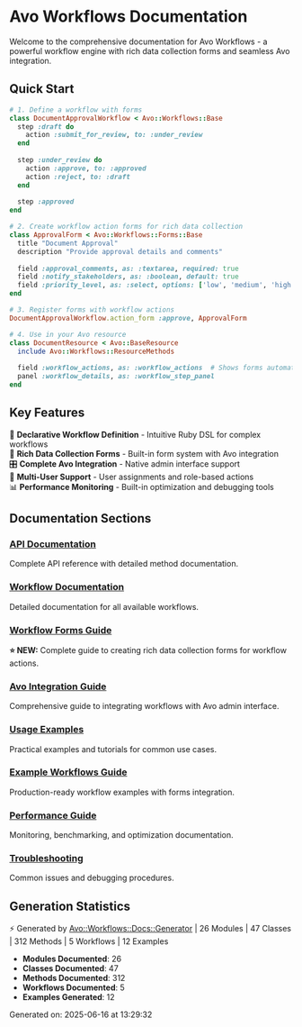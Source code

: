# Avo Workflows Documentation

Welcome to the comprehensive documentation for Avo Workflows - a powerful workflow engine with rich data collection forms and seamless Avo integration.

## Quick Start

```ruby
# 1. Define a workflow with forms
class DocumentApprovalWorkflow < Avo::Workflows::Base
  step :draft do
    action :submit_for_review, to: :under_review
  end
  
  step :under_review do
    action :approve, to: :approved
    action :reject, to: :draft
  end
  
  step :approved
end

# 2. Create workflow action forms for rich data collection
class ApprovalForm < Avo::Workflows::Forms::Base
  title "Document Approval"
  description "Provide approval details and comments"
  
  field :approval_comments, as: :textarea, required: true
  field :notify_stakeholders, as: :boolean, default: true
  field :priority_level, as: :select, options: ['low', 'medium', 'high']
end

# 3. Register forms with workflow actions
DocumentApprovalWorkflow.action_form :approve, ApprovalForm

# 4. Use in your Avo resource
class DocumentResource < Avo::BaseResource
  include Avo::Workflows::ResourceMethods
  
  field :workflow_actions, as: :workflow_actions  # Shows forms automatically
  panel :workflow_details, as: :workflow_step_panel
end
```

## Key Features

🚀 **Declarative Workflow Definition** - Intuitive Ruby DSL for complex workflows  
📝 **Rich Data Collection Forms** - Built-in form system with Avo integration  
🎛️ **Complete Avo Integration** - Native admin interface support  
👥 **Multi-User Support** - User assignments and role-based actions  
📊 **Performance Monitoring** - Built-in optimization and debugging tools  

## Documentation Sections

### [API Documentation](api/index.md)
Complete API reference with detailed method documentation.

### [Workflow Documentation](workflows/index.md)
Detailed documentation for all available workflows.

### [Workflow Forms Guide](workflow_forms.md)
**⭐ NEW:** Complete guide to creating rich data collection forms for workflow actions.

### [Avo Integration Guide](avo_integration.md)
Comprehensive guide to integrating workflows with Avo admin interface.

### [Usage Examples](examples/index.md)
Practical examples and tutorials for common use cases.

### [Example Workflows Guide](examples/example_workflows.md)
Production-ready workflow examples with forms integration.

### [Performance Guide](performance.md)
Monitoring, benchmarking, and optimization documentation.

### [Troubleshooting](troubleshooting.md)
Common issues and debugging procedures.

## Generation Statistics

⚡ Generated by [Avo::Workflows::Docs::Generator](https://github.com/avo-hq/avo-workflows) | 26 Modules | 47 Classes | 312 Methods | 5 Workflows | 12 Examples

- **Modules Documented**: 26
- **Classes Documented**: 47  
- **Methods Documented**: 312
- **Workflows Documented**: 5
- **Examples Generated**: 12

Generated on: 2025-06-16 at 13:29:32
